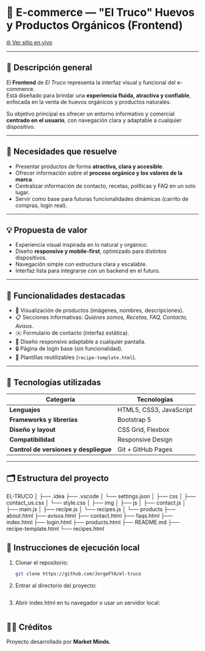 # 🥚 E-commerce — "El Truco" Huevos y Productos Orgánicos (Frontend)

[🌐 Ver sitio en vivo](https://jorgefya.github.io/el-truco/)

---

## 🌱 Descripción general

El **Frontend** de *El Truco* representa la interfaz visual y funcional del e-commerce.  
Está diseñado para brindar una **experiencia fluida, atractiva y confiable**, enfocada en la venta de huevos orgánicos y productos naturales.

Su objetivo principal es ofrecer un entorno informativo y comercial **centrado en el usuario**, con navegación clara y adaptable a cualquier dispositivo.

---

## 🧩 Necesidades que resuelve

- Presentar productos de forma **atractiva, clara y accesible**.  
- Ofrecer información sobre el **proceso orgánico y los valores de la marca**.  
- Centralizar información de contacto, recetas, políticas y FAQ en un solo lugar.  
- Servir como base para futuras funcionalidades dinámicas (carrito de compras, login real).

---

## 💡 Propuesta de valor

- Experiencia visual inspirada en lo natural y orgánico.  
- Diseño **responsive y mobile-first**, optimizado para distintos dispositivos.  
- Navegación simple con estructura clara y escalable.  
- Interfaz lista para integrarse con un backend en el futuro.

---

## 🧭 Funcionalidades destacadas

- 🛒 Visualización de productos (imágenes, nombres, descripciones).  
- 📋 Secciones informativas: *Quiénes somos, Recetas, FAQ, Contacto, Avisos*.  
- ✉️ Formulario de contacto (interfaz estática).  
- 📱 Diseño responsivo adaptable a cualquier pantalla.  
- 🔒 Página de login base (sin funcionalidad).  
- 📖 Plantillas reutilizables (`recipe-template.html`).

---

## 🧰 Tecnologías utilizadas

| Categoría | Tecnologías |
|------------|-------------|
| **Lenguajes** | HTML5, CSS3, JavaScript |
| **Frameworks y librerías** | Bootstrap 5 |
| **Diseño y layout** | CSS Grid, Flexbox |
| **Compatibilidad** | Responsive Design |
| **Control de versiones y despliegue** | Git + GitHub Pages |

---

## 🗂️ Estructura del proyecto

EL-TRUCO
│
├── .idea
├── .vscode
│   └── settings.json
│
├── css
│   ├── contact_us.css
│   └── style.css
│
├── img
│
├── js
│   ├── contact.js
│   ├── main.js
│   ├── recipe.js
│   └── recipes.js
│
└── products
    ├── about.html
    ├── avisos.html
    ├── contact.html
    ├── faqs.html
    ├── index.html
    ├── login.html
    ├── products.html
    ├── README.md
    ├── recipe-template.html
    └── recipes.html

## 🚀 Instrucciones de ejecución local

1. Clonar el repositorio:
   ```bash
   git clone https://github.com/JorgeFYA/el-truco
2. Entrar al directorio del proyecto:
   ```cd el-truco
3. Abrir index.html en tu navegador o usar un servidor local:
   ```npx http-server .

## 👩‍💻 Créditos

Proyecto desarrollado por **Market Minds**.

